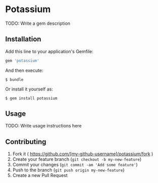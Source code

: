 # Potassium

TODO: Write a gem description

## Installation

Add this line to your application's Gemfile:

```ruby
gem 'potassium'
```

And then execute:

    $ bundle

Or install it yourself as:

    $ gem install potassium

## Usage

TODO: Write usage instructions here

## Contributing

1. Fork it ( https://github.com/[my-github-username]/potassium/fork )
2. Create your feature branch (`git checkout -b my-new-feature`)
3. Commit your changes (`git commit -am 'Add some feature'`)
4. Push to the branch (`git push origin my-new-feature`)
5. Create a new Pull Request
